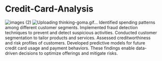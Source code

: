 # Credit-Card-Analysis
![images (2)](https://github.com/Rohitrt8/Credit-Card-Analysis/assets/132551994/9c5a46aa-e264-4fb2-9dcd-57fe26403a64) ![Uploading thinking-goma.gif…]()
Identified spending patterns among different customer segments.
Implemented fraud detection techniques to prevent and detect suspicious activities.
Conducted customer segmentation to tailor products and services.
Assessed creditworthiness and risk profiles of customers.
Developed predictive models for future credit card usage and payment behaviors.
These findings enable data-driven decisions to optimize offerings and mitigate risks.


